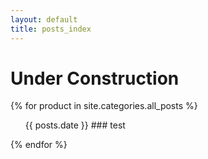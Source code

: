 ```yaml
---
layout: default
title: posts_index
---
```


# Under Construction
  
  {% for product in site.categories.all_posts %}
  <ul>
  {{ posts.date }}
   ### test
   </ul>
  {% endfor %}


 
